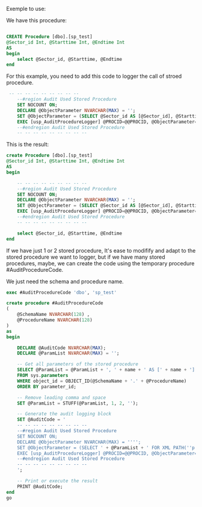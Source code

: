 Exemple to use:

We have this procedure:
``` sql

CREATE Procedure [dbo].[sp_test]
@Sector_id Int, @Starttime Int, @Endtime Int  
AS
begin
	select @Sector_id, @Starttime, @Endtime
end

```


For this example, you need to add this code to logger the call of stroed procedure.
``` sql
 -- -- -- -- -- -- -- -- -- 
	--#region Audit Used Stored Procedure
	SET NOCOUNT ON;
	DECLARE @ObjectParameter NVARCHAR(MAX) = '';
	SET @ObjectParameter = (SELECT @Sector_id AS [@Sector_id], @Starttime AS [@Starttime], @Endtime AS [@Endtime] FOR XML PATH('p'));
	EXEC [usp_AuditProcedureLogger] @PROCID=@@PROCID, @ObjectParameter=@ObjectParameter;
	--#endregion Audit Used Stored Procedure
	-- -- -- -- -- -- -- -- --
```

This is the result:
``` sql
create Procedure [dbo].[sp_test]
@Sector_id Int, @Starttime Int, @Endtime Int  
AS
begin

	-- -- -- -- -- -- -- -- -- 
	--#region Audit Used Stored Procedure
	SET NOCOUNT ON;
	DECLARE @ObjectParameter NVARCHAR(MAX) = '';
	SET @ObjectParameter = (SELECT @Sector_id AS [@Sector_id], @Starttime AS [@Starttime], @Endtime AS [@Endtime] FOR XML PATH('p'));
	EXEC [usp_AuditProcedureLogger] @PROCID=@@PROCID, @ObjectParameter=@ObjectParameter;
	--#endregion Audit Used Stored Procedure
	-- -- -- -- -- -- -- -- -- 

	select @Sector_id, @Starttime, @Endtime
end
```

If we have just 1 or 2 stored procedure, It's ease to modifify and adapt to the stored procedure we want to logger, but if we have many stored procedures, maybe, we can create the code using the temporary procedure #AuditProcedureCode.

We just need the schema and procedure name.

``` sql
exec #AuditProcedureCode 'dbo', 'sp_test'

```



``` sql
create procedure #AuditProcedureCode 
(
	@SchemaName NVARCHAR(128) ,
	@ProcedureName NVARCHAR(128)  
)
as
begin

	DECLARE @AuditCode NVARCHAR(MAX);
	DECLARE @ParamList NVARCHAR(MAX) = '';

	-- Get all parameters of the stored procedure
	SELECT @ParamList = @ParamList + ', ' + name + ' AS [' + name + ']'
	FROM sys.parameters 
	WHERE object_id = OBJECT_ID(@SchemaName + '.' + @ProcedureName)
	ORDER BY parameter_id;

	-- Remove leading comma and space
	SET @ParamList = STUFF(@ParamList, 1, 2, '');

	-- Generate the audit logging block
	SET @AuditCode = '
	-- -- -- -- -- -- -- -- -- 
	--#region Audit Used Stored Procedure
	SET NOCOUNT ON;
	DECLARE @ObjectParameter NVARCHAR(MAX) = '''';
	SET @ObjectParameter = (SELECT ' + @ParamList + ' FOR XML PATH(''p''));
	EXEC [usp_AuditProcedureLogger] @PROCID=@@PROCID, @ObjectParameter=@ObjectParameter;
	--#endregion Audit Used Stored Procedure
	-- -- -- -- -- -- -- -- -- 
	';

	-- Print or execute the result
	PRINT @AuditCode;
end
go
```
